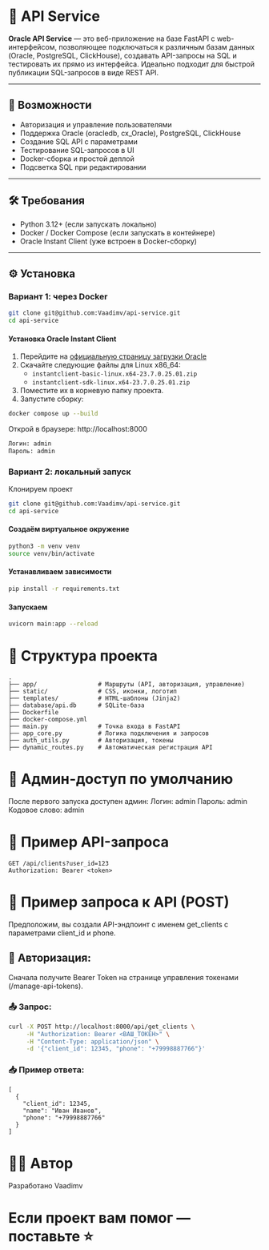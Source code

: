 # 🧩 API Service

**Oracle API Service** — это веб-приложение на базе FastAPI с web-интерфейсом, позволяющее подключаться к различным базам данных (Oracle, PostgreSQL, ClickHouse), создавать API-запросы на SQL и тестировать их прямо из интерфейса. Идеально подходит для быстрой публикации SQL-запросов в виде REST API.

---

## 🚀 Возможности

- Авторизация и управление пользователями
- Поддержка Oracle (oracledb, cx_Oracle), PostgreSQL, ClickHouse
- Создание SQL API с параметрами
- Тестирование SQL-запросов в UI
- Docker-сборка и простой деплой
- Подсветка SQL при редактировании

---

## 🛠️ Требования

- Python 3.12+ (если запускать локально)
- Docker / Docker Compose (если запускать в контейнере)
- Oracle Instant Client (уже встроен в Docker-сборку)

---

## ⚙️ Установка

### Вариант 1: через Docker
```bash
git clone git@github.com:Vaadimv/api-service.git
cd api-service
```
#### Установка Oracle Instant Client

1. Перейдите на [официальную страницу загрузки Oracle](https://www.oracle.com/database/technologies/instant-client/downloads.html)
2. Скачайте следующие файлы для Linux x86_64:
   - `instantclient-basic-linux.x64-23.7.0.25.01.zip`
   - `instantclient-sdk-linux.x64-23.7.0.25.01.zip`
3. Поместите их в корневую папку проекта.
4. Запустите сборку:

```bash
docker compose up --build
```
Открой в браузере: http://localhost:8000
```bash
Логин: admin
Пароль: admin
```
### Вариант 2: локальный запуск
Клонируем проект
```bash
git clone git@github.com:Vaadimv/api-service.git
cd api-service
```

#### Создаём виртуальное окружение
```bash
python3 -m venv venv
source venv/bin/activate
```

#### Устанавливаем зависимости
```bash
pip install -r requirements.txt
```

#### Запускаем
```bash
uvicorn main:app --reload
```
# 📁 Структура проекта
```
.
├── app/                 # Маршруты (API, авторизация, управление)
├── static/              # CSS, иконки, логотип
├── templates/           # HTML-шаблоны (Jinja2)
├── database/api.db      # SQLite-база
├── Dockerfile
├── docker-compose.yml
├── main.py              # Точка входа в FastAPI
├── app_core.py          # Логика подключения и запросов
├── auth_utils.py        # Авторизация, токены
├── dynamic_routes.py    # Автоматическая регистрация API
```

# 🔐 Админ-доступ по умолчанию
После первого запуска доступен админ:
Логин: admin
Пароль: admin
Кодовое слово: admin

# 🧪 Пример API-запроса
```
GET /api/clients?user_id=123
Authorization: Bearer <token>
```
# 📡 Пример запроса к API (POST)
Предположим, вы создали API-эндпоинт с именем get_clients с параметрами client_id и phone.

## 🔐 Авторизация:
Сначала получите Bearer Token на странице управления токенами (/manage-api-tokens).

### 📤 Запрос:
```bash
curl -X POST http://localhost:8000/api/get_clients \
     -H "Authorization: Bearer <ВАШ_ТОКЕН>" \
     -H "Content-Type: application/json" \
     -d '{"client_id": 12345, "phone": "+79998887766"}'
```
### 📥 Пример ответа:
```
[
  {
    "client_id": 12345,
    "name": "Иван Иванов",
    "phone": "+79998887766"
  }
]
```

# 👨‍💻 Автор
Разработано Vaadimv
# Если проект вам помог — поставьте ⭐️
